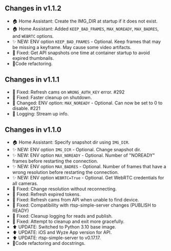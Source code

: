 ## Changes in v1.1.2

- 🏠 Home Assistant: Create the IMG_DIR at startup if it does not exist.
- 🏠 Home Assistant: Added `KEEP_BAD_FRAMES`, `MAX_NOREADY`, `MAX_BADRES`, and `WEBRTC` options.
- ✨ NEW: ENV option `KEEP_BAD_FRAMES` - Optional. Keep frames that may be missing a keyframe. May cause some video artifacts.
- 🔨 Fixed: Get API snapshots one time at container startup to avoid expired thumbnails.
- 🧹Code refactoring.

## Changes in v1.1.1

- 🔨 Fixed: Refresh cams on `WRONG_AUTH_KEY` error. #292
- 🔨 Fixed: Faster cleanup on shutdown.
- 🔧 Changed: ENV option: `MAX_NOREADY` - Optional. Can now be set to 0 to disable. #221
- 🎨 Logging: Stream up info.

## Changes in v1.1.0

- 🏠 Home Assistant: Specify snapshot dir using `IMG_DIR`.
- ✨ NEW: ENV option `IMG_DIR` - Optional. Change snapshot dir.
- ✨ NEW: ENV option `MAX_NOREADY` - Optional. Number of "NOREADY" frames before restarting the connection.
- ✨ NEW: ENV option `MAX_BADRES` - Optional. Number of frames that have a wrong resolution before restarting the connection.
- ✨ NEW: ENV option `WEBRTC=True` - Optional. Get WebRTC credentials for all cameras.
- 🔨 Fixed: Change resolution without reconnecting.
- 🔨 Fixed: Refresh expired tokens.
- 🔨 Fixed: Refresh cams from API when unable to find device.
- 🔨 Fixed: Compatibility with rtsp-simple-server changes (PUBLISH to READY)
- 🔨 Fixed: Cleanup logging for reads and publish.
- 🔨 Fixed: Attempt to cleanup and exit more gracefully.
- ⬆️ UPDATE: Switched to Python 3.10 base image.
- ⬆️ UPDATE: iOS and Wyze App version for API.
- ⬆️ UPDATE: rtsp-simple-server to v0.17.17.
- 🧹Code refactoring and docstrings.
